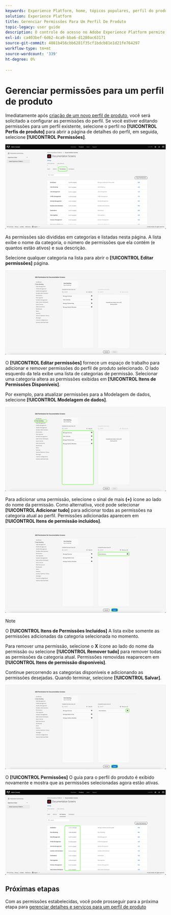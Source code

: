 ```yaml
---
keywords: Experience Platform, home, tópicos populares, perfil do produto, gerenciar permissões
solution: Experience Platform
title: Gerenciar Permissões Para Um Perfil De Produto
topic-legacy: user guide
description: O controle de acesso no Adobe Experience Platform permite gerenciar funções e permissões para vários recursos da plataforma usando a Adobe Admin Console. Este documento é um guia sobre como gerenciar permissões para um perfil de produto do Platform.
exl-id: ca403bef-6d62-4ca9-bba6-d1280ac63171
source-git-commit: 4881b456cbb6281f35cf1bdcb81e1d21fe764297
workflow-type: tm+mt
source-wordcount: '339'
ht-degree: 0%

---
```


# Gerenciar permissões para um perfil de produto

Imediatamente após [criação de um novo perfil de produto](#create-a-new-product-profile), você será solicitado a configurar as permissões do perfil. Se você estiver editando permissões para um perfil existente, selecione o perfil no **[!UICONTROL Perfis de produto]** para abrir a página de detalhes do perfil, em seguida, selecione **[!UICONTROL Permissões]**.

![permissões](../images/permissions.png)

As permissões são divididas em categorias e listadas nesta página. A lista exibe o nome da categoria, o número de permissões que ela contém (e quantos estão ativos) e sua descrição.

Selecione qualquer categoria na lista para abrir o **[!UICONTROL Editar permissões]** página.

![edit-permissions](../images/edit-permissions.png)

O **[!UICONTROL Editar permissões]** fornece um espaço de trabalho para adicionar e remover permissões do perfil de produto selecionado. O lado esquerdo da tela exibe uma lista de categorias de permissão. Selecionar uma categoria altera as permissões exibidas em **[!UICONTROL Itens de Permissões Disponíveis]**.

Por exemplo, para atualizar permissões para a Modelagem de dados, selecione **[!UICONTROL Modelagem de dados]**.

![gerenciamento de perfis](../images/profile-management.png)

Para adicionar uma permissão, selecione o sinal de mais **(+)** ícone ao lado do nome da permissão. Como alternativa, você pode selecionar **[!UICONTROL Adicionar tudo]** para adicionar todas as permissões na categoria atual ao perfil. Permissões adicionadas aparecem em **[!UICONTROL Itens de permissão incluídos]**.

![add-permission](../images/add-permission.png)

>[!NOTE]
>
>O **[!UICONTROL Itens de Permissões Incluídos]** A lista exibe somente as permissões adicionadas da categoria selecionada no momento.

Para remover uma permissão, selecione o **X** ícone ao lado do nome da permissão ou selecione **[!UICONTROL Remover tudo]** para remover todas as permissões da categoria atual. Permissões removidas reaparecem em **[!UICONTROL Itens de permissão disponíveis]**.

Continue percorrendo as categorias disponíveis e adicionando as permissões desejadas. Quando terminar, selecione **[!UICONTROL Salvar]**.

![remove-permisson](../images/remove-permission.png)

O **[!UICONTROL Permissões]** O guia para o perfil do produto é exibido novamente e mostra que as permissões selecionadas agora estão ativas.

![permissões atualizadas](../images/permissions-updated.png)

## Próximas etapas

Com as permissões estabelecidas, você pode prosseguir para a próxima etapa para [gerenciar detalhes e serviços para um perfil de produto](details-and-services.md)
